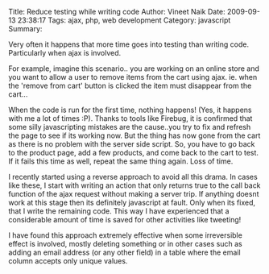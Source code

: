 Title: Reduce testing while writing code
Author: Vineet Naik
Date: 2009-09-13 23:38:17
Tags: ajax, php, web development
Category: javascript
Summary: 

Very often it happens that more time goes into testing than writing code. Particularly when ajax is involved.

For example, imagine this scenario.. you are working on an online store and you want to allow a user to remove items from the cart using ajax. ie. when the 'remove from cart' button is clicked the item must disappear from the cart...<!--more-->

When the code is run for the first time, nothing happens! (Yes, it happens with me a lot of times :P). Thanks to tools like Firebug, it is confirmed that some silly javascripting mistakes are the cause..you try to fix and refresh the page to see if its working now. But the thing has now gone from the cart as there is no problem with the server side script. So, you have to  go back to the product page, add a few products, and come back to the cart to test. If it fails this time as well, repeat the same thing again. Loss of time.

I recently started using a reverse approach to avoid all this drama. In cases like these, I start with writing an action that only returns true to the call back function of the ajax request without making a server trip. If anything doesnt work at this stage then its definitely javascript at fault. Only when its fixed, that I write the remaining code. This way I have experienced that a considerable amount of time is saved for other activities like tweeting!

I have found this approach extremely effective when some irreversible effect is involved, mostly deleting something or in other cases such as adding an email address (or any other field) in a table where the email column accepts only unique values.